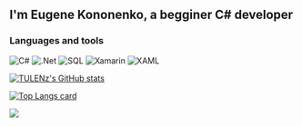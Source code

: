 ## I'm Eugene Kononenko, a begginer C# developer 
### Languages and tools
![C#](https://img.shields.io/badge/-C%23-%232A17B1?style=flat&logo=csharp)
![.Net](https://img.shields.io/badge/-.Net-%2344036F?style=flat&logo=.Net)
![SQL](https://img.shields.io/badge/-SQL-blue?style=flat&logo=microsoftsqlserver)
![Xamarin](https://img.shields.io/badge/-Xamarin-039BE5?style=flat&logo=xamarin&logoColor=white)
![XAML](https://img.shields.io/badge/-Xaml-00638E?style=flat&logo=xaml)

[![TULENz's GitHub stats](https://github-readme-stats.vercel.app/api?username=TULENz&theme=github_dark&show_icons=true)](https://github.com/anuraghazra/github-readme-stats)

[![Top Langs card](https://github-readme-stats.vercel.app/api/top-langs/?username=TULENz&layout=compact&theme=github_dark)](https://github.com/anuraghazra/github-readme-stats)

![](https://komarev.com/ghpvc/?username=TULENz)
<!--
**TULENz/TULENz** is a ✨ _special_ ✨ repository because its `README.md` (this file) appears on your GitHub profile.

Here are some ideas to get you started:

- 🔭 I’m currently working on ...
- 🌱 I’m currently learning ...
- 👯 I’m looking to collaborate on ...
- 🤔 I’m looking for help with ...
- 💬 Ask me about ...
- 📫 How to reach me: ...
- 😄 Pronouns: ...
- ⚡ Fun fact: ...
-->
